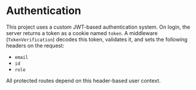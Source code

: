# Authentication

This project uses a custom JWT-based authentication system.
On login, the server returns a token as a cookie named `token`.
A middleware (`TokenVerification`) decodes this token, validates it, and sets the following headers on the request:

- `email`
- `id`
- `role`

All protected routes depend on this header-based user context.
